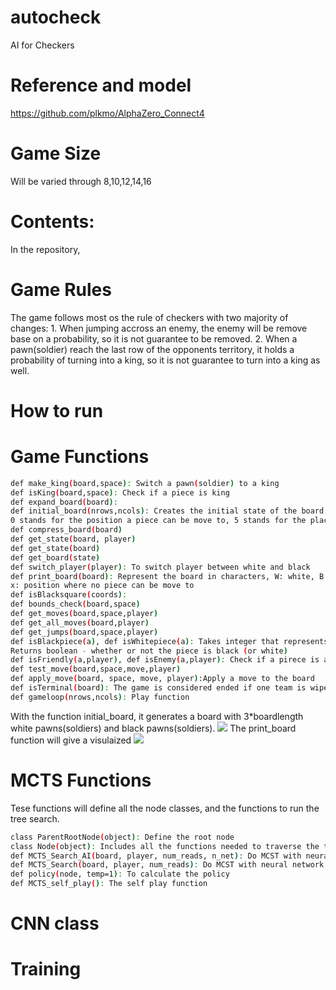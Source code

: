 # autocheck
AI for Checkers
# Reference and model
https://github.com/plkmo/AlphaZero_Connect4
# Game Size
Will be varied through 8,10,12,14,16
# Contents:
In the repository, 
# Game Rules
The game follows most os the rule of checkers with two majority of changes: 1. When jumping accross an enemy, the enemy will be remove base on a probability, so it is not guarantee to be removed. 2. When a pawn(soldier) reach the last row of the opponents territory, it holds a probability of turning into a king, so it is not guarantee to turn into a king as well.
# How to run
# Game Functions
```bash
def make_king(board,space): Switch a pawn(soldier) to a king
def isKing(board,space): Check if a piece is king
def expand_board(board):
def initial_board(nrows,ncols): Creates the initial state of the board, white is 1, black is 2, 
0 stands for the position a piece can be move to, 5 stands for the place where no pieces can be move to
def compress_board(board)
def get_state(board, player)
def get_state(board)
def get_board(state)
def switch_player(player): To switch player between white and black
def print_board(board): Represent the board in characters, W: white, B:black, 
x: position where no piece can be move to
def isBlacksquare(coords): 
def bounds_check(board,space)
def get_moves(board,space,player)
def get_all_moves(board,player)
def get_jumps(board,space,player)
def isBlackpiece(a), def isWhitepiece(a): Takes integer that represents the type of piece
Returns boolean - whether or not the piece is black (or white)
def isFriendly(a,player), def isEnemy(a,player): Check if a pirece is an enemy or not
def test_move(board,space,move,player)
def apply_move(board, space, move, player):Apply a move to the board
def isTerminal(board): The game is considered ended if one team is wiped out
def gameloop(nrows,ncols): Play function
```
With the function initial_board, it generates a board with 3\*boardlength white pawns(soldiers) and black pawns(soldiers).
![](https://github.com/jbot2000/autocheck/blob/master/initial_state1.png)
The print_board function will give a visulaized 
![](https://github.com/jbot2000/autocheck/blob/master/initial_state2.png)

# MCTS Functions
Tese functions will define all the node classes, and the functions to run the tree search.
```bash
class ParentRootNode(object): Define the root node
class Node(object): Includes all the functions needed to traverse the tree
def MCTS_Search_AI(board, player, num_reads, n_net): Do MCST with neural network
def MCTS_Search(board, player, num_reads): Do MCST with neural network
def policy(node, temp=1): To calculate the policy
def MCTS_self_play(): The self play function
```
# CNN class



# Training
